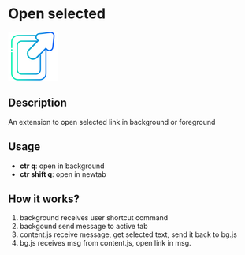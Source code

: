 # Open selected
![icon](./icon/icons8-open-100-color.png)
## Description
An extension to open selected link in background or foreground


## Usage
- **ctr q**: open in background
- **ctr shift q**: open in newtab

## How it works?
1. background receives user shortcut command
2. backgound send message to active tab
3. content.js receive message, get selected text, send it back to bg.js
4. bg.js receives msg from content.js, open link in msg.